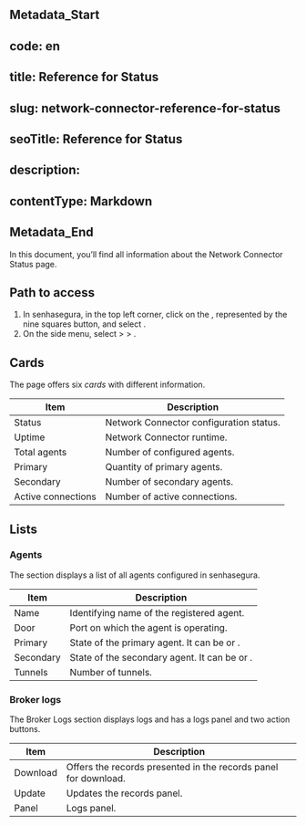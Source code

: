 ## Metadata_Start 
## code: en
## title: Reference for Status 
## slug: network-connector-reference-for-status 
## seoTitle: Reference for Status 
## description:  
## contentType: Markdown 
## Metadata_End

In this document, you’ll find all information about the Network Connector Status page.

## Path to access

1. In senhasegura, in the top left corner, click on the , represented by the nine squares button, and select .
2. On the side menu, select  >  > .

## Cards

The  page offers six *cards* with different information.

| Item               | Description                              |
|--------------------|------------------------------------------|
| Status             | Network Connector configuration status.  |
| Uptime             | Network Connector runtime.          	   |
| Total agents       | Number of configured agents.        	   |
| Primary            | Quantity of primary agents.         	   |
| Secondary          | Number of secondary agents.          	   |
| Active connections | Number of active connections.       	   |

## Lists

### Agents

The  section displays a list of all agents configured in senhasegura.

| Item      | Description                                                    |
|-----------|----------------------------------------------------------------|
| Name      | Identifying name of the registered agent.                      |
| Door      | Port on which the agent is operating.                          | 
| Primary   | State of the primary agent. It can be  or .   |
| Secondary | State of the secondary agent. It can be  or . |
| Tunnels   | Number of tunnels.                                             |

### Broker logs

The Broker Logs section displays  logs and has a logs panel and two action buttons.

| Item     | Description                                                     |
|----------|----------------------------------------------------------------|
| Download | Offers the records presented in the records panel for download. |
| Update   | Updates the records panel.                                      |
| Panel    | Logs panel.                                                     |
